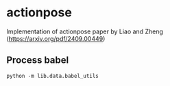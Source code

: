# actionpose
Implementation of actionpose paper by Liao and Zheng (https://arxiv.org/pdf/2409.00449)

## Process babel
`python -m lib.data.babel_utils`
